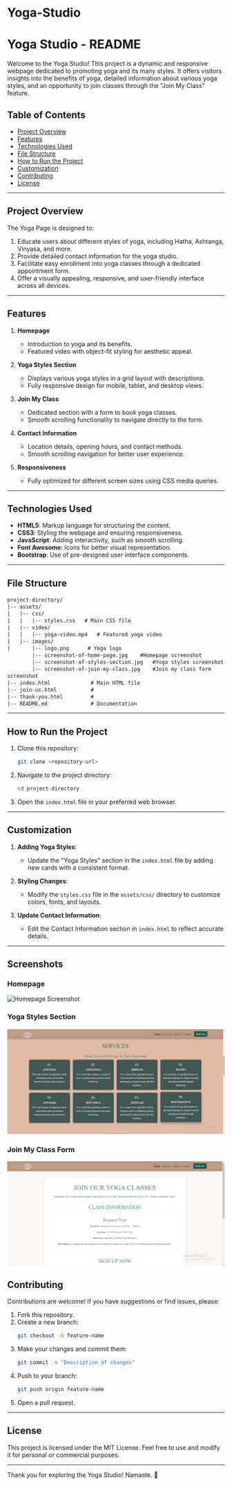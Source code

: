 # Yoga-Studio

# Yoga Studio - README

Welcome to the Yoga Studio! This project is a dynamic and responsive webpage dedicated to promoting yoga and its many styles. It offers visitors insights into the benefits of yoga, detailed information about various yoga styles, and an opportunity to join classes through the "Join My Class" feature.

## Table of Contents

- [Project Overview](#project-overview)
- [Features](#features)
- [Technologies Used](#technologies-used)
- [File Structure](#file-structure)
- [How to Run the Project](#how-to-run-the-project)
- [Customization](#customization)
- [Contributing](#contributing)
- [License](#license)

---

## Project Overview

The Yoga Page is designed to:

1. Educate users about different styles of yoga, including Hatha, Ashtanga, Vinyasa, and more.
2. Provide detailed contact information for the yoga studio.
3. Facilitate easy enrollment into yoga classes through a dedicated appointment form.
4. Offer a visually appealing, responsive, and user-friendly interface across all devices.

---

## Features

1. **Homepage**

   - Introduction to yoga and its benefits.
   - Featured video with object-fit styling for aesthetic appeal.

2. **Yoga Styles Section**

   - Displays various yoga styles in a grid layout with descriptions.
   - Fully responsive design for mobile, tablet, and desktop views.

3. **Join My Class**

   - Dedicated section with a form to book yoga classes.
   - Smooth scrolling functionality to navigate directly to the form.

4. **Contact Information**

   - Location details, opening hours, and contact methods.
   - Smooth scrolling navigation for better user experience.

5. **Responsiveness**

   - Fully optimized for different screen sizes using CSS media queries.

---

## Technologies Used

- **HTML5**: Markup language for structuring the content.
- **CSS3**: Styling the webpage and ensuring responsiveness.
- **JavaScript**: Adding interactivity, such as smooth scrolling.
- **Font Awesome**: Icons for better visual representation.
- **Bootstrap**: Use of pre-designed user interface components.

---

## File Structure

```
project-directory/
|-- assets/
|   |-- css/
|   |   |-- styles.css   # Main CSS file
|   |-- video/
|   |   |-- yoga-video.mp4   # Featured yoga video
|   |-- images/
|       |-- logo.png      # Yoga logo
        |-- screenshot-of-home-page.jpg    #Homepage screenshot
        |-- screenshot-of-styles-section.jpg   #Yoga styles screenshot
        |-- screenshot-of-join-my-class.jpg    #Join my class form screenshot
|-- index.html             # Main HTML file
|-- join-us.html           # 
|-- thank-you.html         # 
|-- README.md              # Documentation
```

---

## How to Run the Project

1. Clone this repository:

   ```bash
   git clone <repository-url>
   ```

2. Navigate to the project directory:

   ```bash
   cd project-directory
   ```

3. Open the `index.html` file in your preferred web browser.

---

## Customization

1. **Adding Yoga Styles**:

   - Update the "Yoga Styles" section in the `index.html` file by adding new cards with a consistent format.

2. **Styling Changes**:

   - Modify the `styles.css` file in the `assets/css/` directory to customize colors, fonts, and layouts.

3. **Update Contact Information**:

   - Edit the Contact Information section in `index.html` to reflect accurate details.

---

## Screenshots 

### Homepage
![Homepage Screenshot](assets/images/screenshot-of-home-page)

### Yoga Styles Section
![Yoga Styles Screenshot](assets/images/Screenshot-of-yoga-styles.jpg)

### Join My Class Form
![Join My Class Screenshot](assets/images/screenshot-of-join-my-class.jpg)

## Contributing

Contributions are welcome! If you have suggestions or find issues, please:

1. Fork this repository.
2. Create a new branch:
   ```bash
   git checkout -b feature-name
   ```
3. Make your changes and commit them:
   ```bash
   git commit -m "Description of changes"
   ```
4. Push to your branch:
   ```bash
   git push origin feature-name
   ```
5. Open a pull request.

---

## License

This project is licensed under the MIT License. Feel free to use and modify it for personal or commercial purposes.

---

Thank you for exploring the Yoga Studio! Namaste. 🙏

